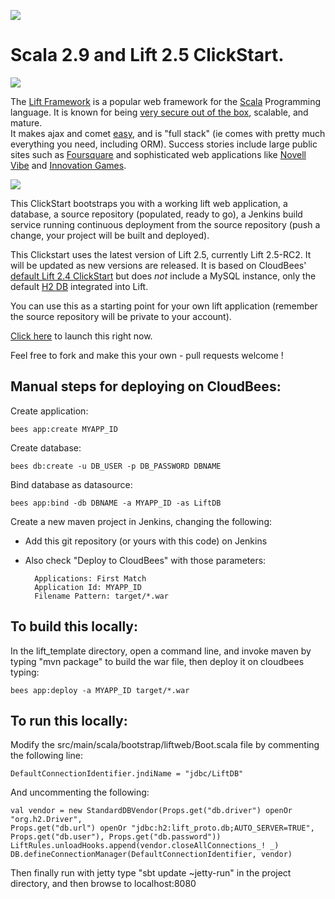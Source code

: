 <a href="https://grandcentral.cloudbees.com/#CB_clickstart=https://raw.github.com/byrongibson/cloudbees_lift25_nodb/master/clickstart.json"><img src="https://s3.amazonaws.com/cloudbees-downloads/clickstart/clickstart-now.png"/></a>

# Scala 2.9 and Lift 2.5 ClickStart.

<img src="http://upload.wikimedia.org/wikipedia/commons/b/b7/Lift-logo.jpg"/>

The [Lift Framework](http://www.liftweb.net/) is a popular web framework for the 
[Scala](http://scala-lang.org) Programming language. It is known for being 
[very secure out of the box](http://seventhings.liftweb.net/security), scalable, and mature.  
It makes ajax and comet [easy](http://seventhings.liftweb.net/comet), and is "full stack" 
(ie comes with pretty much everything you need, including ORM).  Success stories include 
large public sites such as [Foursquare](http://www.foursquare.com) and sophisticated web 
applications like [Novell Vibe](https://vibe.novell.com/) and 
[Innovation Games](http://innovationgames.com/).

<img src="http://upload.wikimedia.org/wikipedia/en/8/85/Scala_logo.png"/>

This ClickStart bootstraps you with a working lift web application, a database, a source 
repository (populated, ready to go), a Jenkins build service running continuous deployment 
from the source repository (push a change, your project will be built and deployed). 

This Clickstart uses the latest version of Lift 2.5, currently Lift 2.5-RC2.  It will be 
updated as new versions are released.  It is based on CloudBees' 
[default Lift 2.4 ClickStart](https://github.com/CloudBees-community/lift_template) but 
does *not* include a MySQL instance, only the default [H2 DB](http://www.h2database.com) 
integrated into Lift.

You can use this as a starting point for your own lift application 
(remember the source repository will be private to your account). 

<a href="https://grandcentral.cloudbees.com/#CB_clickstart=https://raw.github.com/byrongibson/cloudbees_lift25_nodb/master/clickstart.json">Click here</a>
to launch this right now.

Feel free to fork and make this your own - pull requests welcome !


## Manual steps for deploying on CloudBees:

Create application:

    bees app:create MYAPP_ID

Create database:

    bees db:create -u DB_USER -p DB_PASSWORD DBNAME

Bind database as datasource:

    bees app:bind -db DBNAME -a MYAPP_ID -as LiftDB

Create a new maven project in Jenkins, changing the following:

* Add this git repository (or yours with this code) on Jenkins
* Also check "Deploy to CloudBees" with those parameters:

        Applications: First Match
        Application Id: MYAPP_ID
        Filename Pattern: target/*.war

## To build this locally:

In the lift_template directory, open a command line, and invoke maven by typing "mvn 
package" to build the war file, then deploy it on cloudbees typing:
	
    bees app:deploy -a MYAPP_ID target/*.war

## To run this locally:

Modify the src/main/scala/bootstrap/liftweb/Boot.scala file by commenting the following line:

    DefaultConnectionIdentifier.jndiName = "jdbc/LiftDB"

And uncommenting the following:

    val vendor = new StandardDBVendor(Props.get("db.driver") openOr "org.h2.Driver", 
    Props.get("db.url") openOr "jdbc:h2:lift_proto.db;AUTO_SERVER=TRUE",
    Props.get("db.user"), Props.get("db.password"))
    LiftRules.unloadHooks.append(vendor.closeAllConnections_! _)
    DB.defineConnectionManager(DefaultConnectionIdentifier, vendor)

Then finally run with jetty type "sbt update ~jetty-run" in the project directory, and then browse to localhost:8080
